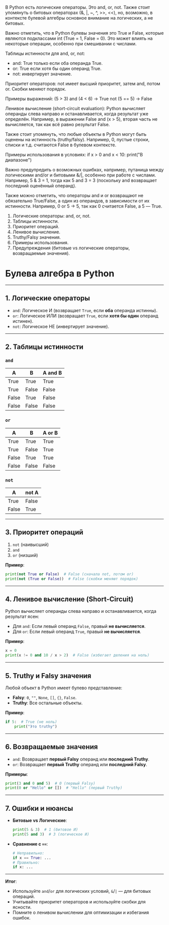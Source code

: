В Python есть логические операторы. Это and, or, not. Также стоит упомянуть о битовых операторах (&, |, ~, ^, >>, <<), но, возможно, в контексте булевой алгебры основное внимание на логических, а не битовых.

Важно отметить, что в Python булевы значения это True и False, которые являются подклассами int (True = 1, False = 0). Это может влиять на некоторые операции, особенно при смешивании с числами.

Таблицы истинности для and, or, not:

- and: True только если оба операнда True.
- or: True если хотя бы один операнд True.
- not: инвертирует значение.

Приоритет операторов: not имеет высший приоритет, затем and, потом or. Скобки меняют порядок.

Примеры выражений:
(5 > 3) and (4 < 6) → True
not (5 == 5) → False

Ленивое вычисление (short-circuit evaluation): Python вычисляет операнды слева направо и останавливается, когда результат уже определён. Например, в выражении False and (x > 5), вторая часть не вычисляется, так как всё равно результат False.

Также стоит упомянуть, что любые объекты в Python могут быть оценены на истинность (truthy/falsy). Например, 0, пустые строки, списки и т.д. считаются False в булевом контексте.

Примеры использования в условиях:
if x > 0 and x < 10:
    print("В диапазоне")

Важно предупредить о возможных ошибках, например, путаница между логическими and/or и битовыми &/|, особенно при работе с числами. Например, 5 & 3 = 1, тогда как 5 and 3 = 3 (поскольку and возвращает последний оценённый операнд).

Также можно отметить, что операторы and и or возвращают не обязательно True/False, а один из операндов, в зависимости от их истинности. Например, 0 or 5 → 5, так как 0 считается False, а 5 — True.

1. Логические операторы: and, or, not.
2. Таблицы истинности.
3. Приоритет операций.
4. Ленивое вычисление.
5. Truthy/Falsy значения.
6. Примеры использования.
7. Предупреждения (битовые vs логические операторы, возвращаемые значения).


# Булева алгебра в Python

---

## **1. Логические операторы**
- `and`: Логическое И (возвращает `True`, если **оба** операнда истинны).
- `or`: Логическое ИЛИ (возвращает `True`, если **хотя бы один** операнд истинен).
- `not`: Логическое НЕ (инвертирует значение).

---

## **2. Таблицы истинности**

### **`and`**
| A     | B     | A and B |
|-------|-------|---------|
| True  | True  | True    |
| True  | False | False   |
| False | True  | False   |
| False | False | False   |

### **`or`**
| A     | B     | A or B  |
|-------|-------|---------|
| True  | True  | True    |
| True  | False | True    |
| False | True  | True    |
| False | False | False   |

### **`not`**
| A     | not A |
|-------|-------|
| True  | False |
| False | True  |

---

## **3. Приоритет операций**
1. `not` (наивысший)
2. `and`
3. `or` (низший)

**Пример**:
```python
print(not True or False)  # False (сначала not, потом or)
print(not (True or False))  # False (скобки меняют порядок)
```

---

## **4. Ленивое вычисление (Short-Circuit)**
Python вычисляет операнды слева направо и останавливается, когда результат ясен:
- Для `and`: Если левый операнд `False`, правый **не вычисляется**.
- Для `or`: Если левый операнд `True`, правый **не вычисляется**.

**Пример**:
```python
x = 0
print(x != 0 and 10 / x > 2)  # False (избегает деления на ноль)
```

---

## **5. Truthy и Falsy значения**
Любой объект в Python имеет булево представление:
- **Falsy**: `0`, `""`, `None`, `[]`, `{}`, `False`.
- **Truthy**: Все остальные объекты.

**Пример**:
```python
if 5:  # True (не ноль)
    print("Это truthy")
```

---

## **6. Возвращаемые значения**
- `and`: Возвращает **первый Falsy** операнд или **последний Truthy**.
- `or`: Возвращает **первый Truthy** операнд или **последний Falsy**.

**Примеры**:
```python
print(3 and 0 and 5)  # 0 (первый Falsy)
print(0 or "Hello" or [])  # "Hello" (первый Truthy)
```

---

## **7. Ошибки и нюансы**
- **Битовые vs Логические**: 
  ```python
  print(5 & 3)  # 1 (битовое И)
  print(5 and 3)  # 3 (логическое И)
  ```
- **Сравнение с `==`**:
  ```python
  # Неправильно: 
  if x == True: ... 
  # Правильно: 
  if x: ...
  ```

---

**Итог**:
- Используйте `and`/`or` для логических условий, `&`/`|` — для битовых операций.
- Учитывайте приоритет операторов и используйте скобки для ясности.
- Помните о ленивом вычислении для оптимизации и избегания ошибок.